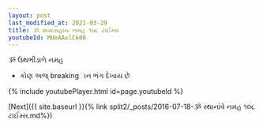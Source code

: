 ```yaml
---
layout: post
last_modified_at: 2021-03-29
title: ૐ શબ્દસહાય નમહ ૧૦૮ ટાઈમ્સ
youtubeId: MUeAAxlCk08
---
```

 
 
 ૐ ઉથભીડાળે નમહ  
 
 -  કોણ અજ્ breakingાન ભંગ દેખાય છે 
 
  
 
  
 
 
 
 
 
 


{% include youtubePlayer.html id=page.youtubeId %}
 
[Next]({{ site.baseurl }}{% link  split2/_posts/2016-07-18-ૐ સ્થાનાંવે નમહ ૧૦૮ ટાઈમ્સ.md%})
 
